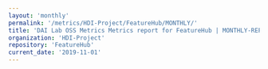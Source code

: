 ```yaml
---
layout: 'monthly'
permalink: '/metrics/HDI-Project/FeatureHub/MONTHLY/'
title: 'DAI Lab OSS Metrics Metrics report for FeatureHub | MONTHLY-REPORT-2019-11-01'
organization: 'HDI-Project'
repository: 'FeatureHub'
current_date: '2019-11-01'
---
```

